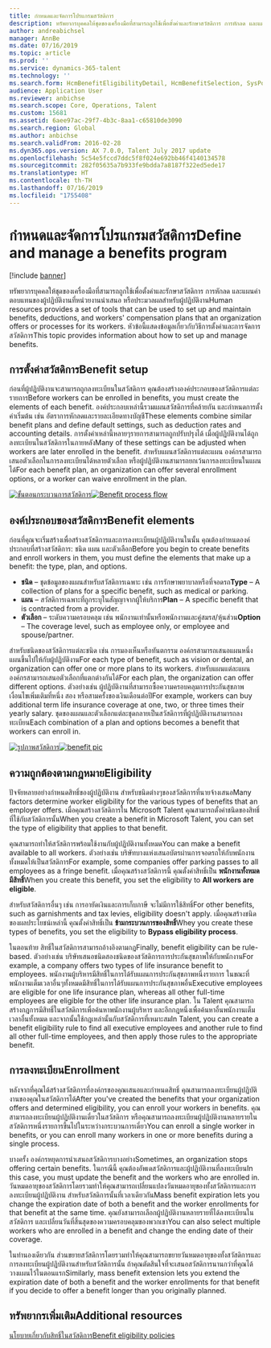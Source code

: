 ```yaml
---
title: กำหนดและจัดการโปรแกรมสวัสดิการ
description: ทรัพยากรบุคคลให้ชุดของเครื่องมือที่สามารถถูกใช้เพื่อตั้งค่าและรักษาสวัสดิการ การหักลด และแผนค่าตอบแทนของผู้ปฏิบัติงานที่หน่วยงานนำเสนอ หรือประมวลผลสำหรับผู้ปฏิบัติงาน บทความนี้แสดงข้อมูลเกี่ยวกับวิธีการตั้งค่าการจัดการสวัสดิการ
author: andreabichsel
manager: AnnBe
ms.date: 07/16/2019
ms.topic: article
ms.prod: ''
ms.service: dynamics-365-talent
ms.technology: ''
ms.search.form: HcmBenefitEligibilityDetail, HcmBenefitSelection, SysPolicyListPage, SysPolicySourceDocumentRuleType
audience: Application User
ms.reviewer: anbichse
ms.search.scope: Core, Operations, Talent
ms.custom: 15681
ms.assetid: 6aee97ac-29f7-4b3c-8aa1-c65810de3090
ms.search.region: Global
ms.author: anbichse
ms.search.validFrom: 2016-02-28
ms.dyn365.ops.version: AX 7.0.0, Talent July 2017 update
ms.openlocfilehash: 5c54e5fccd7ddc5f8f024e692bb46f4140134578
ms.sourcegitcommit: 282f05635a7b933fe9bdda7a8187f322ed5ede17
ms.translationtype: HT
ms.contentlocale: th-TH
ms.lasthandoff: 07/16/2019
ms.locfileid: "1755408"
---
```

# <a name="define-and-manage-a-benefits-program"></a><span data-ttu-id="57e91-104">กำหนดและจัดการโปรแกรมสวัสดิการ</span><span class="sxs-lookup"><span data-stu-id="57e91-104">Define and manage a benefits program</span></span>

[!include [banner](includes/banner.md)]

<span data-ttu-id="57e91-105">ทรัพยากรบุคคลให้ชุดของเครื่องมือที่สามารถถูกใช้เพื่อตั้งค่าและรักษาสวัสดิการ การหักลด และแผนค่าตอบแทนของผู้ปฏิบัติงานที่หน่วยงานนำเสนอ หรือประมวลผลสำหรับผู้ปฏิบัติงาน</span><span class="sxs-lookup"><span data-stu-id="57e91-105">Human resources provides a set of tools that can be used to set up and maintain benefits, deductions, and workers' compensation plans that an organization offers or processes for its workers.</span></span> <span data-ttu-id="57e91-106">หัวข้อนี้แสดงข้อมูลเกี่ยวกับวิธีการตั้งค่าและการจัดการสวัสดิการ</span><span class="sxs-lookup"><span data-stu-id="57e91-106">This topic provides information about how to set up and manage benefits.</span></span>

<a name="benefit-setup"></a><span data-ttu-id="57e91-107">การตั้งค่าสวัสดิการ</span><span class="sxs-lookup"><span data-stu-id="57e91-107">Benefit setup</span></span>
-------------

<span data-ttu-id="57e91-108">ก่อนที่ผู้ปฏิบัติงานจะสามารถถูกลงทะเบียนในสวัสดิการ คุณต้องสร้างองค์ประกอบของสวัสดิการแต่ละรายการ</span><span class="sxs-lookup"><span data-stu-id="57e91-108">Before workers can be enrolled in benefits, you must create the elements of each benefit.</span></span> <span data-ttu-id="57e91-109">องค์ประกอบเหล่านี้รวมแผนสวัสดิการที่คล้ายกัน และกำหนดการตั้งค่าเริ่มต้น เช่น อัตราการหักลดและรายละเอียดทางบัญชี</span><span class="sxs-lookup"><span data-stu-id="57e91-109">These elements combine similar benefit plans and define default settings, such as deduction rates and accounting details.</span></span> <span data-ttu-id="57e91-110">การตั้งค่าเหล่านี้หลายๆรายการสามารถถูกปรับปรุงได้ เมื่อผู้ปฏิบัติงานได้ถูกลงทะเบียนในสวัสดิการในภายหลัง</span><span class="sxs-lookup"><span data-stu-id="57e91-110">Many of these settings can be adjusted when workers are later enrolled in the benefit.</span></span> <span data-ttu-id="57e91-111">สำหรับแผนสวัสดิการแต่ละแผน องค์กรสามารถเสนอตัวเลือกในการลงทะเบียนได้หลายตัวเลือก หรือผู้ปฏิบัติงานสามารถยกเว้นการลงทะเบียนในแผนได้</span><span class="sxs-lookup"><span data-stu-id="57e91-111">For each benefit plan, an organization can offer several enrollment options, or a worker can waive enrollment in the plan.</span></span> 

<span data-ttu-id="57e91-112">[![ขั้นตอนกระบวนการสวัสดิการ](./media/benefit-process-flow1.png)](./media/benefit-process-flow1.png)</span><span class="sxs-lookup"><span data-stu-id="57e91-112">[![Benefit process flow](./media/benefit-process-flow1.png)](./media/benefit-process-flow1.png)</span></span>

## <a name="benefit-elements"></a><span data-ttu-id="57e91-113">องค์ประกอบของสวัสดิการ</span><span class="sxs-lookup"><span data-stu-id="57e91-113">Benefit elements</span></span>

<span data-ttu-id="57e91-114">ก่อนที่คุณจะเริ่มสร้างเพื่อสร้างสวัสดิการและการลงทะเบียนผู้ปฏิบัติงานในนั้น คุณต้องกำหนดองค์ประกอบที่สร้างสวัสดิการ: ชนิด แผน และตัวเลือก</span><span class="sxs-lookup"><span data-stu-id="57e91-114">Before you begin to create benefits and enroll workers in them, you must define the elements that make up a benefit: the type, plan, and options.</span></span>

-   <span data-ttu-id="57e91-115">**ชนิด** – ชุดข้อมูลของแผนสำหรับสวัสดิการเฉพาะ เช่น การรักษาพยาบาลหรือที่จอดรถ</span><span class="sxs-lookup"><span data-stu-id="57e91-115">**Type** – A collection of plans for a specific benefit, such as medical or parking.</span></span>
-   <span data-ttu-id="57e91-116">**แผน** – สวัสดิการเฉพาะที่ถูกระบุในสัญญาจากผู้ให้บริการ</span><span class="sxs-lookup"><span data-stu-id="57e91-116">**Plan** – A specific benefit that is contracted from a provider.</span></span>
-   <span data-ttu-id="57e91-117">**ตัวเลือก** – ระดับความครอบคลุม เช่น พนักงานเท่านั้นหรือพนักงานและคู่สมรส/หุ้นส่วน</span><span class="sxs-lookup"><span data-stu-id="57e91-117">**Option** – The coverage level, such as employee only, or employee and spouse/partner.</span></span>

<span data-ttu-id="57e91-118">สำหรับชนิดของสวัสดิการแต่ละชนิด เช่น การมองเห็นหรือทันตกรรม องค์กรสามารถเสนอแผนหนึ่งแผนขึ้นไปให้กับผู้ปฏิบัติงาน</span><span class="sxs-lookup"><span data-stu-id="57e91-118">For each type of benefit, such as vision or dental, an organization can offer one or more plans to its workers.</span></span> <span data-ttu-id="57e91-119">สำหรับแผนแต่ละแผน องค์กรสามารถเสนอตัวเลือกที่แตกต่างกันได้</span><span class="sxs-lookup"><span data-stu-id="57e91-119">For each plan, the organization can offer different options.</span></span> <span data-ttu-id="57e91-120">ตัวอย่างเช่น ผู้ปฏิบัติงานที่สามารถซื้อความครอบคลุมการประกันสุขภาพเงื่อนไขเพิ่มเติมที่หนึ่ง สอง หรือสามครั้งของเงินเดือนต่อปี</span><span class="sxs-lookup"><span data-stu-id="57e91-120">For example, workers can buy additional term life insurance coverage at one, two, or three times their yearly salary.</span></span> <span data-ttu-id="57e91-121">ชุดของแผนและตัวเลือกแต่ละชุดกลายเป็นสวัสดิการที่ผู้ปฏิบัติงานสามารถลงทะเบียน</span><span class="sxs-lookup"><span data-stu-id="57e91-121">Each combination of a plan and options becomes a benefit that workers can enroll in.</span></span> 

<span data-ttu-id="57e91-122">[![รูปภาพสวัสดิการ](./media/benefit-pic.png)](./media/benefit-pic.png)</span><span class="sxs-lookup"><span data-stu-id="57e91-122">[![benefit pic](./media/benefit-pic.png)](./media/benefit-pic.png)</span></span>

## <a name="eligibility"></a><span data-ttu-id="57e91-123">ความถูกต้องตามกฎหมาย</span><span class="sxs-lookup"><span data-stu-id="57e91-123">Eligibility</span></span>
<span data-ttu-id="57e91-124">ปัจจัยหลายอย่างกำหนดสิทธิ์ของผู้ปฏิบัติงาน สำหรับชนิดต่างๆของสวัสดิการที่นายจ้างเสนอ</span><span class="sxs-lookup"><span data-stu-id="57e91-124">Many factors determine worker eligibility for the various types of benefits that an employer offers.</span></span> <span data-ttu-id="57e91-125">เมื่อคุณสร้างสวัสดิการใน Microsoft Talent คุณสามารถตั้งค่าชนิดของสิทธิ์ที่ใช้กับสวัสดิการนั้น</span><span class="sxs-lookup"><span data-stu-id="57e91-125">When you create a benefit in Microsoft Talent, you can set the type of eligibility that applies to that benefit.</span></span> 

<span data-ttu-id="57e91-126">คุณสามารถทำให้สวัสดิการพร้อมใช้งานกับผู้ปฏิบัติงานทั้งหมด</span><span class="sxs-lookup"><span data-stu-id="57e91-126">You can make a benefit available to all workers.</span></span> <span data-ttu-id="57e91-127">ตัวอย่างเช่น บริษัทบางแห่งเสนอบัตรผ่านการจอดรถให้กับพนักงานทั้งหมดให้เป็นสวัสดิการ</span><span class="sxs-lookup"><span data-stu-id="57e91-127">For example, some companies offer parking passes to all employees as a fringe benefit.</span></span> <span data-ttu-id="57e91-128">เมื่อคุณสร้างสวัสดิการนี้ คุณตั้งค่าสิทธิ์เป็น **พนักงานทั้งหมดมีสิทธิ์**</span><span class="sxs-lookup"><span data-stu-id="57e91-128">When you create this benefit, you set the eligibility to **All workers are eligible**.</span></span> 

<span data-ttu-id="57e91-129">สำหรับสวัสดิการอื่นๆ เช่น การอายัดเงินและการเก็บภาษี จะไม่มีการใช้สิทธิ์</span><span class="sxs-lookup"><span data-stu-id="57e91-129">For other benefits, such as garnishments and tax levies, eligibility doesn't apply.</span></span> <span data-ttu-id="57e91-130">เมื่อคุณสร้างชนิดของผลประโยชน์เหล่านี้ คุณตั้งค่าสิทธิ์เป็น **ข้ามกระบวนการของสิทธิ์**</span><span class="sxs-lookup"><span data-stu-id="57e91-130">Whey you create these types of benefits, you set the eligibility to **Bypass eligibility process**.</span></span> 

<span data-ttu-id="57e91-131">ในตอนท้าย สิทธิ์ในสวัสดิการสามารถอ้างอิงตามกฎ</span><span class="sxs-lookup"><span data-stu-id="57e91-131">Finally, benefit eligibility can be rule-based.</span></span> <span data-ttu-id="57e91-132">ตัวอย่างเช่น บริษัทเสนอชนิดสองชนิดของสวัสดิการการประกันสุขภาพให้กับพนักงาน</span><span class="sxs-lookup"><span data-stu-id="57e91-132">For example, a company offers two types of life insurance benefit to employees.</span></span> <span data-ttu-id="57e91-133">พนักงานผู้บริหารมีสิทธิ์ในการได้รับแผนการประกันสุขภาพหนึ่งรายการ ในขณะที่พนักงานเต็มเวลาอื่นๆทั้งหมดมีสิทธิ์ในการได้รับแผนการประกันสุขภาพอื่น</span><span class="sxs-lookup"><span data-stu-id="57e91-133">Executive employees are eligible for one life insurance plan, whereas all other full-time employees are eligible for the other life insurance plan.</span></span> <span data-ttu-id="57e91-134">ใน Talent คุณสามารถสร้างกฎการมีสิทธิ์ในสวัสดิการเพื่อค้นหาพนักงานผู้บริหาร และอีกกฎหนึ่งเพื่อค้นหาอื่นพนักงานเต็มเวลาอื่นทั้งหมด และจากนั้นใช้กฎเหล่านั้นกับสวัสดิการที่เหมาะสม</span><span class="sxs-lookup"><span data-stu-id="57e91-134">In Talent, you can create a benefit eligibility rule to find all executive employees and another rule to find all other full-time employees, and then apply those rules to the appropriate benefit.</span></span>

## <a name="enrollment"></a><span data-ttu-id="57e91-135">การลงทะเบียน</span><span class="sxs-lookup"><span data-stu-id="57e91-135">Enrollment</span></span>
<span data-ttu-id="57e91-136">หลังจากที่คุณได้สร้างสวัสดิการที่องค์กรของคุณเสนอและกำหนดสิทธิ์ คุณสามารถลงทะเบียนผู้ปฏิบัติงานของคุณในสวัสดิการได้</span><span class="sxs-lookup"><span data-stu-id="57e91-136">After you've created the benefits that your organization offers and determined eligibility, you can enroll your workers in benefits.</span></span> <span data-ttu-id="57e91-137">คุณสามารถลงทะเบียนผู้ปฏิบัติงานเดี่ยวในสวัสดิการ หรือคุณสามารถลงทะเบียนผู้ปฏิบัติงานหลายรายในสวัสดิการหนึ่งรายการขึ้นไปในระหว่างกระบวนการเดี่ยว</span><span class="sxs-lookup"><span data-stu-id="57e91-137">You can enroll a single worker in benefits, or you can enroll many workers in one or more benefits during a single process.</span></span> 

<span data-ttu-id="57e91-138">บางครั้ง องค์กรหยุดการนำเสนอสวัสดิการบางอย่าง</span><span class="sxs-lookup"><span data-stu-id="57e91-138">Sometimes, an organization stops offering certain benefits.</span></span> <span data-ttu-id="57e91-139">ในกรณีนี้ คุณต้องอัพเดสวัสดิการและผู้ปฏิบัติงานที่ลงทะเบียน</span><span class="sxs-lookup"><span data-stu-id="57e91-139">In this case, you must update the benefit and the workers who are enrolled in.</span></span> <span data-ttu-id="57e91-140">วันหมดอายุของสวัสดิการโดยรวมทำให้คุณสามารถเปลี่ยนแปลงวันหมดอายุของทั้งสวัสดิการและการลงทะเบียนผู้ปฏิบัติงาน สำหรับสวัสดิการนั้นที่เวลาเดียวกัน</span><span class="sxs-lookup"><span data-stu-id="57e91-140">Mass benefit expiration lets you change the expiration date of both a benefit and the worker enrollments for that benefit at the same time.</span></span> <span data-ttu-id="57e91-141">คุณยังสามารถเลือกผู้ปฏิบัติงานหลายรายที่ได้ลงทะเบียนในสวัสดิการ และเปลี่ยนวันที่สิ้นสุดของความครอบคลุมของพวกเขา</span><span class="sxs-lookup"><span data-stu-id="57e91-141">You can also select multiple workers who are enrolled in a benefit and change the ending date of their coverage.</span></span> 

<span data-ttu-id="57e91-142">ในทำนองเดียวกัน ส่วนขยายสวัสดิการโดยรวมทำให้คุณสามารถขยายวันหมดอายุของทั้งสวัสดิการและการลงทะเบียนผู้ปฏิบัติงานสำหรับสวัสดิการนั้น ถ้าคุณตัดสินใจที่จะเสนอสวัสดิการนานกว่าที่คุณได้วางแผนไว้ในตอนแรก</span><span class="sxs-lookup"><span data-stu-id="57e91-142">Similarly, mass benefit extension lets you extend the expiration date of both a benefit and the worker enrollments for that benefit if you decide to offer a benefit longer than you originally planned.</span></span>

<a name="additional-resources"></a><span data-ttu-id="57e91-143">ทรัพยากรเพิ่มเติม</span><span class="sxs-lookup"><span data-stu-id="57e91-143">Additional resources</span></span>
--------

[<span data-ttu-id="57e91-144">นโยบายเกี่ยวกับสิทธิ์ในสวัสดิการ</span><span class="sxs-lookup"><span data-stu-id="57e91-144">Benefit eligibility policies</span></span>](benefit-eligibility-policies.md)



